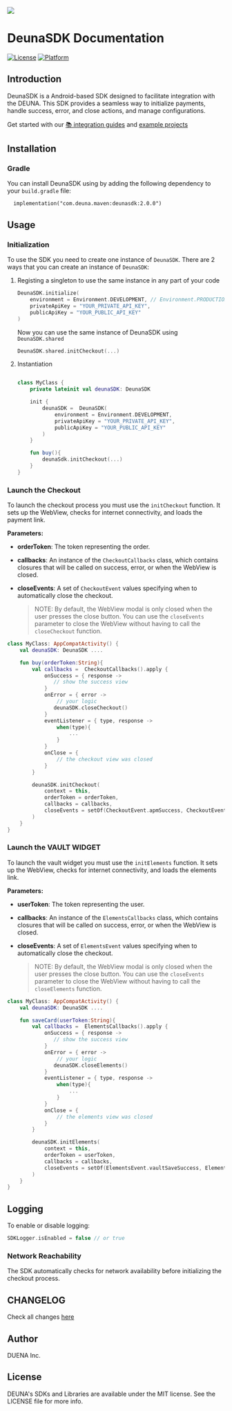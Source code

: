 ![](https://d-una-one.s3.us-east-2.amazonaws.com/gestionado_por_d-una.png)
# DeunaSDK Documentation
[![License](https://img.shields.io/github/license/deuna-developers/deuna-sdk-ios?style=flat-square)](https://github.com/deuna-developers/deuna-sdk-io/LICENSE)
[![Platform](https://img.shields.io/badge/platform-ios-blue?style=flat-square)](https://github.com/deuna-developers/deuna-sdk-ios#)

## Introduction

DeunaSDK is a Android-based SDK designed to facilitate integration with the DEUNA. This SDK provides a seamless way to initialize payments, handle success, error, and close actions, and manage configurations.

Get started with our [📚 integration guides](https://docs.deuna.com/docs/integraciones-del-android-sdk) and [example projects](https://github.com/DUNA-E-Commmerce/deuna-sdk-android/tree/master/examples/basic-integration)



## Installation

### Gradle

You can install DeunaSDK using by adding the following dependency to your `build.gradle` file:

  ```
    implementation("com.deuna.maven:deunasdk:2.0.0")
  ```

## Usage


### Initialization

To use the SDK you need to create one instance of `DeunaSDK`. There are 2 ways that you can create an instance of `DeunaSDK`:

1. Registing a singleton to use the same instance in any part of your code

    ```kotlin
    DeunaSDK.initialize(
        environment = Environment.DEVELOPMENT, // Environment.PRODUCTION , etc
        privateApiKey = "YOUR_PRIVATE_API_KEY",
        publicApiKey = "YOUR_PUBLIC_API_KEY"
    )
    ```
    Now you can use the same instance of DeunaSDK using `DeunaSDK.shared`

    ```kotlin
    DeunaSDK.shared.initCheckout(...)
    ```

2. Instantiation

    ```kotlin

    class MyClass {
        private lateinit val deunaSDK: DeunaSDK
    
        init {
            deunaSDK =  DeunaSDK(
                environment = Environment.DEVELOPMENT,
                privateApiKey = "YOUR_PRIVATE_API_KEY",
                publicApiKey = "YOUR_PUBLIC_API_KEY"
            )
        }

        fun buy(){
            deunaSdk.initCheckout(...)
        }
    }

    ```

### Launch the Checkout

To launch the checkout process you must use the `initCheckout` function. It sets up the WebView, checks for internet connectivity, and loads the payment link.

**Parameters:**
-   **orderToken**: The token representing the order.
-   **callbacks**: An instance of the `CheckoutCallbacks` class, which contains closures that will be called on success, error, or when the WebView is closed.
-   **closeEvents**: A set of `CheckoutEvent` values specifying when to automatically close the checkout.

    > NOTE: By default, the WebView modal is only closed when the user presses the close button. You can use the `closeEvents` parameter to close the WebView without having to call the `closeCheckout` function.


```kotlin
class MyClass: AppCompatActivity() {
    val deunaSDK: DeunaSDK ....

    fun buy(orderToken:String){
        val callbacks =  CheckoutCallbacks().apply {
            onSuccess = { response ->
               // show the success view
            }
            onError = { error ->
                // your logic
               deunaSDK.closeCheckout()
            }
            eventListener = { type, response ->
                when(type){
                    ...
                }
            }
            onClose = {
                // the checkout view was closed
            }
        }

        deunaSDK.initCheckout(
            context = this,
            orderToken = orderToken,
            callbacks = callbacks,
            closeEvents = setOf(CheckoutEvent.apmSuccess, CheckoutEvent.purchase)
        )
    }
}
```


### Launch the VAULT WIDGET

To launch the vault widget you must use the `initElements` function. It sets up the WebView, checks for internet connectivity, and loads the elements link.

**Parameters:**
-   **userToken**: The token representing the user.
-   **callbacks**: An instance of the `ElementsCallbacks` class, which contains closures that will be called on success, error, or when the WebView is closed.
-   **closeEvents**: A set of `ElementsEvent` values specifying when to automatically close the checkout.

    > NOTE: By default, the WebView modal is only closed when the user presses the close button. You can use the `closeEvents` parameter to close the WebView without having to call the `closeElements` function.

```kotlin
class MyClass: AppCompatActivity() {
    val deunaSDK: DeunaSDK ....

    fun saveCard(userToken:String){
        val callbacks =  ElementsCallbacks().apply {
            onSuccess = { response ->
               // show the success view
            }
            onError = { error ->
                // your logic
               deunaSDK.closeElements()
            }
            eventListener = { type, response ->
                when(type){
                    ...
                }
            }
            onClose = {
                // the elements view was closed
            }
        }

        deunaSDK.initElements(
            context = this,
            orderToken = userToken,
            callbacks = callbacks,
            closeEvents = setOf(ElementsEvent.vaultSaveSuccess, ElementsEvent.cardSuccessfullyCreated)
        )
    }
}
```

## Logging
To enable or disable logging:
```kotlin
SDKLogger.isEnabled = false // or true
```


### Network Reachability
The SDK automatically checks for network availability before initializing the checkout process.


## CHANGELOG
Check all changes [here](https://github.com/DUNA-E-Commmerce/deuna-sdk-android/blob/master/CHANGELOG.md)

## Author
DUENA Inc.

## License
DEUNA's SDKs and Libraries are available under the MIT license. See the LICENSE file for more info.

